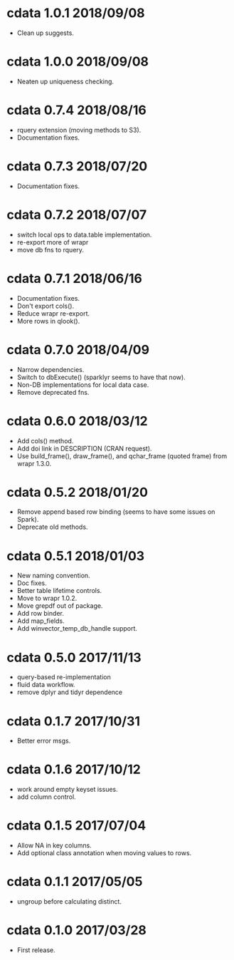 
# cdata 1.0.1 2018/09/08

 * Clean up suggests.

# cdata 1.0.0 2018/09/08

 * Neaten up uniqueness checking.

# cdata 0.7.4 2018/08/16

 * rquery extension (moving methods to S3).
 * Documentation fixes.
 
# cdata 0.7.3 2018/07/20

 * Documentation fixes.

# cdata 0.7.2 2018/07/07

 * switch local ops to data.table implementation.
 * re-export more of wrapr
 * move db fns to rquery.

# cdata 0.7.1 2018/06/16

 * Documentation fixes.
 * Don't export cols().
 * Reduce wrapr re-export.
 * More rows in qlook().

# cdata 0.7.0 2018/04/09

 * Narrow dependencies.
 * Switch to dbExecute() (sparklyr seems to have that now).
 * Non-DB implementations for local data case.
 * Remove deprecated fns.

# cdata 0.6.0 2018/03/12

 * Add cols() method.
 * Add doi link in DESCRIPTION (CRAN request).
 * Use build_frame(), draw_frame(), and qchar_frame (quoted frame) from wrapr 1.3.0.

# cdata 0.5.2 2018/01/20

 * Remove append based row binding (seems to have some issues on Spark).
 * Deprecate old methods.

# cdata 0.5.1 2018/01/03

 * New naming convention.
 * Doc fixes.
 * Better table lifetime controls.
 * Move to wrapr 1.0.2.
 * Move grepdf out of package.
 * Add row binder.
 * Add map_fields.
 * Add winvector_temp_db_handle support.

# cdata 0.5.0 2017/11/13

 * query-based re-implementation
 * fluid data workflow.
 * remove dplyr and tidyr dependence
 
# cdata 0.1.7 2017/10/31

 * Better error msgs.

# cdata 0.1.6 2017/10/12

 * work around empty keyset issues.
 * add column control.

# cdata 0.1.5 2017/07/04

 * Allow NA in key columns.
 * Add optional class annotation when moving values to rows.

# cdata 0.1.1 2017/05/05

 * ungroup before calculating distinct.

# cdata 0.1.0 2017/03/28

 * First release.
